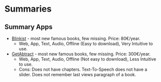 # Summaries

## Summary Apps
* [Blinkist](https://www.blinkist.com/) - most new famous books, few missing. Price: 80€/year.
  * Web, App, Text, Audio, Offline (Easy to download), Very Intuitive to use.
* [GetAbtract](http://www.getabstract.com/) - most new famous books, few missing. Price: 300€/year.
  * Web, App, Text, Audio, Offline (Not easy to download), Less Intuitive to use.
  * Cons: Does not have chapters. Text-To-Speech does not have a slider. Does not remember last views paragraph of a book.

